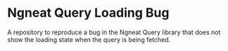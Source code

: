 # Ngneat Query Loading Bug
A repository to reproduce a bug in the Ngneat Query library that does not show the loading state when the query is being fetched.

